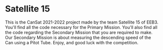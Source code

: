 # Satellite 15

This is the CanSat 2021-2022 project made by the team Satellite 15 of EEB3.
You'll find all the code necessary for the Primary Mission.
You'll also find all the code regarding the Secondary Mission that you are required to make.
Our Secondary Mission is about measuring the descending speed of the Can using a Pitot Tube.
Enjoy, and good luck with the competition.
